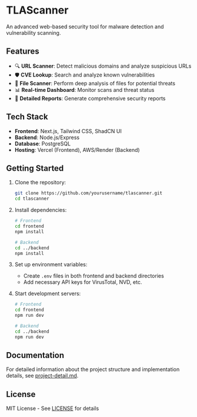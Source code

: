 # TLAScanner

An advanced web-based security tool for malware detection and vulnerability scanning.

## Features

- 🔍 **URL Scanner**: Detect malicious domains and analyze suspicious URLs
- 🛡️ **CVE Lookup**: Search and analyze known vulnerabilities
- 📁 **File Scanner**: Perform deep analysis of files for potential threats
- 📊 **Real-time Dashboard**: Monitor scans and threat status
- 📝 **Detailed Reports**: Generate comprehensive security reports

## Tech Stack

- **Frontend**: Next.js, Tailwind CSS, ShadCN UI
- **Backend**: Node.js/Express
- **Database**: PostgreSQL
- **Hosting**: Vercel (Frontend), AWS/Render (Backend)

## Getting Started

1. Clone the repository:
   ```bash
   git clone https://github.com/yourusername/tlascanner.git
   cd tlascanner
   ```

2. Install dependencies:
   ```bash
   # Frontend
   cd frontend
   npm install

   # Backend
   cd ../backend
   npm install
   ```

3. Set up environment variables:
   - Create `.env` files in both frontend and backend directories
   - Add necessary API keys for VirusTotal, NVD, etc.

4. Start development servers:
   ```bash
   # Frontend
   cd frontend
   npm run dev

   # Backend
   cd ../backend
   npm run dev
   ```

## Documentation

For detailed information about the project structure and implementation details, see [project-detail.md](./project-detail.md).

## License

MIT License - See [LICENSE](./LICENSE) for details
